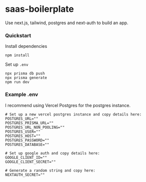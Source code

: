 # saas-boilerplate

Use next.js, tailwind, postgres and next-auth to build an app.

### Quickstart

Install dependencies
```
npm install
```

Set up `.env`

```
npx prisma db push
npx prisma generate
npm run dev
```

### Example .env

I recommend using Vercel Postgres for the postgres instance.

```
# Set up a new vercel postgres instance and copy details here:
POSTGRES_URL=""
POSTGRES_PRISMA_URL=""
POSTGRES_URL_NON_POOLING=""
POSTGRES_USER=""
POSTGRES_HOST=""
POSTGRES_PASSWORD=""
POSTGRES_DATABASE=""

# Set up google auth and copy details here:
GOOGLE_CLIENT_ID=""
GOOGLE_CLIENT_SECRET=""

# Generate a random string and copy here:
NEXTAUTH_SECRET=""
```